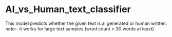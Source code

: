 # AI_vs_Human_text_classifier
This model predicts whether the given text is ai generated or human written. note:- it works for large text samples (wrod count > 30 words at least)
